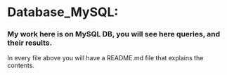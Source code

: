 # Database_MySQL:
### My work here is on MySQL DB, you will see here queries, and their results.
In every file above you will have a README.md file that explains the contents.
